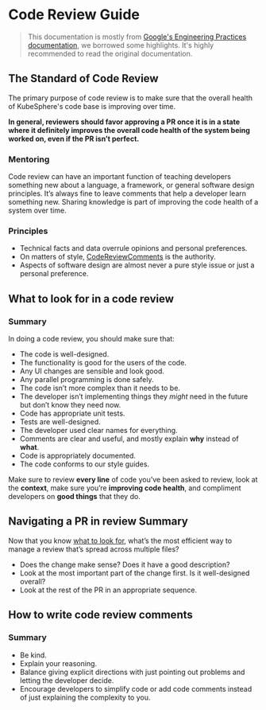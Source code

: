# Code Review Guide
> This documentation is mostly from [Google's Engineering Practices documentation](https://google.github.io/eng-practices/), we borrowed some highlights. It's highly recommended to read the original documentation.

## The Standard of Code Review

The primary purpose of code review is to make sure that the overall health of KubeSphere's code base is improving over time.

**In general, reviewers should favor approving a PR once it is in a state where it definitely improves the overall code health of the system being worked on, even if the PR isn’t perfect.**

### Mentoring

Code review can have an important function of teaching developers something new about a language, a framework, or general software design principles. It’s always fine to leave comments that help a developer learn something new. Sharing knowledge is part of improving the code health of a system over time. 

### Principles
* Technical facts and data overrule opinions and personal preferences.
* On matters of style, [CodeReviewComments](https://github.com/golang/go/wiki/CodeReviewComments) is the authority.
* Aspects of software design are almost never a pure style issue or just a personal preference.


## What to look for in a code review

### Summary

In doing a code review, you should make sure that:

* The code is well-designed.
* The functionality is good for the users of the code.
* Any UI changes are sensible and look good.
* Any parallel programming is done safely.
* The code isn’t more complex than it needs to be.
* The developer isn’t implementing things they *might* need in the future but don’t know they need now.
* Code has appropriate unit tests.
* Tests are well-designed.
* The developer used clear names for everything.
* Comments are clear and useful, and mostly explain **why** instead of **what**.
* Code is appropriately documented.
* The code conforms to our style guides.

Make sure to review **every line** of code you’ve been asked to review, look at the **context**, make sure you’re **improving code health**, and compliment developers on **good things** that they do.

## Navigating a PR in review Summary

Now that you know [what to look for](), what’s the most efficient way to manage a review that’s spread across multiple files?

* Does the change make sense? Does it have a good description?
* Look at the most important part of the change first. Is it well-designed overall?
* Look at the rest of the PR in an appropriate sequence.


## How to write code review comments

### Summary

* Be kind.
* Explain your reasoning.
* Balance giving explicit directions with just pointing out problems and letting the developer decide.
* Encourage developers to simplify code or add code comments instead of just explaining the complexity to you.
